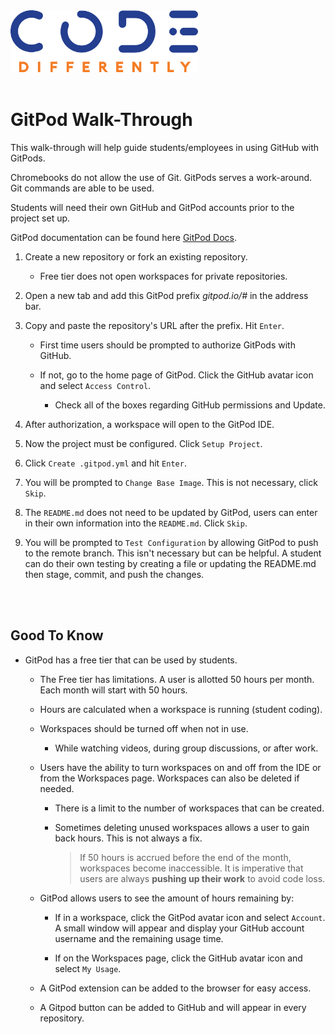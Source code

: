 <img src="../code-diff-logo.png" style="width:300px; height: auto;">

<br>
<br>

# GitPod Walk-Through

This walk-through will help guide students/employees in using GitHub with GitPods. 

Chromebooks do not allow the use of Git. GitPods serves a work-around. Git commands are able to be used. 

Students will need their own GitHub and GitPod accounts prior to the project set up. 

GitPod documentation can be found here [GitPod Docs](https://www.gitpod.io/docs/).

1. Create a new repository or fork an existing repository.

    - Free tier does not open workspaces for private repositories.

2. Open a new tab and add this GitPod prefix *gitpod.io/#* in the address bar.

3. Copy and paste the repository's URL after the prefix. Hit `Enter`.

    - First time users should be prompted to authorize GitPods with GitHub.

    - If not, go to the home page of GitPod. Click the GitHub avatar icon and select `Access Control`.

        - Check all of the boxes regarding GitHub permissions and Update.

3. After authorization, a workspace will open to the GitPod IDE.

4. Now the project must be configured. Click `Setup Project`.

5. Click `Create .gitpod.yml` and hit `Enter`.

6. You will be prompted to `Change Base Image`. This is not necessary, click `Skip`.

7. The `README.md` does not need to be updated by GitPod, users can enter in their own information into the `README.md`. Click `Skip`.

8. You will be prompted to `Test Configuration` by allowing GitPod to push to the remote branch. This isn't necessary but can be helpful. A student can do their own testing by creating a file or updating the README.md then stage, commit, and push the changes. 

<br>
<br>

## Good To Know

- GitPod has a free tier that can be used by students.

    - The Free tier has limitations. A user is allotted 50 hours per month. Each month will start with 50 hours. 

    - Hours are calculated when a workspace is running (student coding).

    - Workspaces should be turned off when not in use. 

        - While watching videos, during group discussions, or after work.

    - Users have the ability to turn workspaces on and off from the IDE or from the Workspaces page. Workspaces can also be deleted if needed. 

        - There is a limit to the number of workspaces that can be created. 

        - Sometimes deleting unused workspaces allows a user to gain back hours. This is not always a fix.

            > If 50 hours is accrued before the end of the month, workspaces become inaccessible. It is imperative that users are always **pushing up their work** to avoid code loss.

    - GitPod allows users to see the amount of hours remaining by:

        - If in a workspace, click the GitPod avatar icon and select `Account`. A small window will appear and display your GitHub account username and the remaining usage time. 

        - If on the Workspaces page, click the GitHub avatar icon and select `My Usage`.

    - A GitPod extension can be added to the browser for easy access. 

    - A Gitpod button can be added to GitHub and will appear in every repository. 
         




